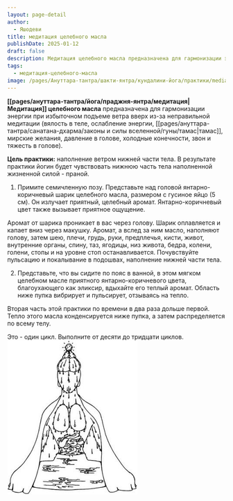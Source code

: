 ```yaml
---
layout: page-detail
author:
  - Яшодеви
title: медитация целебного масла
publishDate: 2025-01-12
draft: false
description: Медитация целебного масла предназначена для гармонизации энергии при избыточном подъеме ветра вверх из-за неправильной медитации (вялость в теле, ослабление энергии, тамас, мирские желания, давление в голове, холодные конечности, звон и тяжесть в голове).
tags:
  - медитация-целебного-масла
image: /pages/Ануттара-тантра/шакти-янтра/кундалини-йога/практики/media/медитация-целебного-масла.png
---
```

**[[pages/ануттара-тантра/йога/праджня-янтра/медитация|Медитация]] целебного масла** предназначена для гармонизации энергии при избыточном подъеме ветра вверх из-за неправильной медитации (вялость в теле, ослабление энергии, [[pages/ануттара-тантра/санатана-дхарма/законы и силы вселенной/гуны/тамас|тамас]], мирские желания, давление в голове, холодные конечности, звон и тяжесть в голове). 

**Цель практики:** наполнение ветром нижней части тела. В результате практики йогин будет чувствовать нижнюю часть тела наполненной жизненной силой - праной.

1. Примите семичленную позу. Представьте над головой янтарно-коричневый шарик целебного масла, размером с гусиное яйцо (5 см). Он излучает приятный, целебный аромат. Янтарно-коричневый цвет также вызывает приятное ощущение. 

Аромат от шарика проникает в вас через голову. Шарик оплавляется и капает вниз через макушку. Аромат, а вслед за ним масло, наполняют голову, затем шею, плечи, грудь, руки, предплечья, кисти, живот, внутренние органы, спину, таз, ягодицы, низ живота, бедра, колени, голени, стопы и на уровне стоп останавливается. Почувствуйте пульсацию и покалывание в подошвах, наполнение нижней части тела. 

2. Представьте, что вы сидите по пояс в ванной, в этом мягком целебном масле приятного янтарно-коричневого цвета, благоухающего как эликсир, вдыхайте его теплый аромат. Область ниже пупка вибрирует и пульсирует, отзываясь на тепло. 

Вторая часть этой практики по времени в два раза дольше первой. Тепло этого масла конденсируется ниже пупка, а затем распределяется по всему телу. 

Это - один цикл. Выполните от десяти до тридцати циклов. ![медитация_целебного_масла](pages/ануттара-тантра/йога/шакти-янтра/кундалини-йога/практики/media/медитация-целебного-масла.png)
